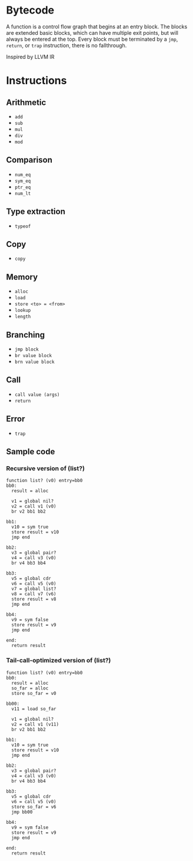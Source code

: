 # Bytecode
A function is a control flow graph that begins at an entry block.
The blocks are extended basic blocks, which can have multiple exit points, but will always be entered at the top.
Every block must be terminated by a `jmp`, `return`, or `trap` instruction, there is no fallthrough.

Inspired by LLVM IR

# Instructions

## Arithmetic
- `add`
- `sub`
- `mul`
- `div`
- `mod`

## Comparison
- `num_eq`
- `sym_eq`
- `ptr_eq`
- `num_lt`

## Type extraction
- `typeof`

## Copy
- `copy`

## Memory
- `alloc`
- `load`
- `store <to> = <from>`
- `lookup`
- `length`

## Branching
- `jmp block`
- `br value block`
- `brn value block`

## Call
- `call value (args)`
- `return`

## Error
- `trap`

## Sample code
### Recursive version of (list?)
```
function list? (v0) entry=bb0
bb0:
  result = alloc

  v1 = global nil?
  v2 = call v1 (v0)
  br v2 bb1 bb2

bb1:
  v10 = sym true
  store result = v10
  jmp end

bb2:
  v3 = global pair?
  v4 = call v3 (v0)
  br v4 bb3 bb4

bb3:
  v5 = global cdr
  v6 = call v5 (v0)
  v7 = global list?
  v8 = call v7 (v6)
  store result = v8
  jmp end

bb4:
  v9 = sym false
  store result = v9
  jmp end

end:
  return result
```

### Tail-call-optimized version of (list?)
```
function list? (v0) entry=bb0
bb0:
  result = alloc
  so_far = alloc
  store so_far = v0

bb00:
  v11 = load so_far

  v1 = global nil?
  v2 = call v1 (v11)
  br v2 bb1 bb2

bb1:
  v10 = sym true
  store result = v10
  jmp end

bb2:
  v3 = global pair?
  v4 = call v3 (v0)
  br v4 bb3 bb4

bb3:
  v5 = global cdr
  v6 = call v5 (v0)
  store so_far = v6
  jmp bb00

bb4:
  v9 = sym false
  store result = v9
  jmp end

end:
  return result
```

